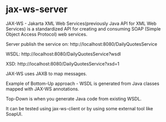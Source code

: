 # jax-ws-server

JAX-WS - Jakarta XML Web Services(previously Java API for XML Web Services) is a standardized API for creating and
consuming SOAP (Simple Object Access Protocol) web services.

Server publish the service on: http://localhost:8080/DailyQuotesService

WSDL: http://localhost:8080/DailyQuotesService?wsdl

XSD: http://localhost:8080/DailyQuotesService?xsd=1

JAX-WS uses JAXB to map messages.

Example of Bottom-Up approach - WSDL is generated from Java classes mapped with JAX-WS annotations.

Top-Down is when you generate Java code from existing WSDL.

It can be tested using jax-ws-client or by using some external tool like SoapUI.
